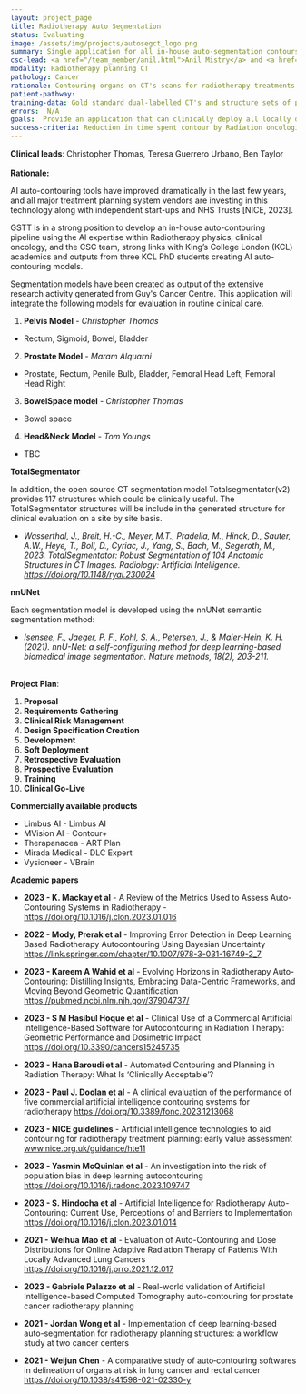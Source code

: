 ```yaml
---
layout: project_page
title: Radiotherapy Auto Segmentation
status: Evaluating
image: /assets/img/projects/autosegct_logo.png
summary: Single application for all in-house auto-segmentation contours
csc-lead: <a href="/team_member/anil.html">Anil Mistry</a> and <a href="/team_member/tom.html">Tom Roberts</a>
modality: Radiotherapy planning CT 
pathology: Cancer
rationale: Contouring organs on CT's scans for radiotherapy treatments is vital for patient safety, however is very time consuming for Oncologists. AI models have been developed locally to automate the CT image segmentation. 
patient-pathway: 
training-data: Gold standard dual-labelled CT's and structure sets of patients treated historically at Guy's Cancer Centre. 
errors:  N/A
goals:  Provide an application that can clinically deploy all locally developed nnUNEt segmentation models successfully into the radiotherapy treatment planning pathway. 
success-criteria: Reduction in time spent contour by Radiation oncologists. Improves consistency in contouring OAR's. Increased accuracy of OAR contours.  
---
```


<b>Clinical leads</b>: Christopher Thomas, Teresa Guerrero Urbano, Ben Taylor
<br>
<br> **Rationale:**

AI auto-contouring tools have improved dramatically in the last few years, and all major treatment planning system vendors are investing in this technology along with independent start-ups and NHS Trusts [NICE, 2023].

GSTT is in a strong position to develop an in-house auto-contouring pipeline using the AI expertise within Radiotherapy physics, clinical oncology, and the CSC team, strong links with King’s College London (KCL) academics and outputs from three KCL PhD students creating AI auto-contouring models.

Segmentation models have been created as output of the extensive research activity generated from Guy's Cancer Centre. This application will integrate the following models for evaluation in routine clinical care.


1. **Pelvis Model** - _Christopher Thomas_ 
* Rectum, Sigmoid, Bowel, Bladder


2. **Prostate Model** - _Maram Alquarni_ 
* Prostate, Rectum, Penile Bulb, Bladder, Femoral Head Left, Femoral Head Right 


3.  **BowelSpace  model** - _Christopher Thomas_  
* Bowel space             


4.  **Head&Neck Model** -  _Tom Youngs_    
* TBC


**TotalSegmentator**

In addition, the open source CT segmentation model Totalsegmentator(v2) provides 117 structures which could be clinically useful. The TotalSegmentator structures will be include in the generated structure for clinical evaluation on a site by site basis. 

* _Wasserthal, J., Breit, H.-C., Meyer, M.T., Pradella, M., Hinck, D., Sauter, A.W., Heye, T., Boll, D., Cyriac, J., Yang, S., Bach, M., Segeroth, M., 2023. TotalSegmentator: Robust Segmentation of 104 Anatomic Structures in CT Images. Radiology: Artificial Intelligence. https://doi.org/10.1148/ryai.230024_

**nnUNet**

Each segmentation model is developed using the nnUNet semantic segmentation method: 

* _Isensee, F., Jaeger, P. F., Kohl, S. A., Petersen, J., & Maier-Hein, K. H. (2021). nnU-Net: a self-configuring 
method for deep learning-based biomedical image segmentation. Nature methods, 18(2), 203-211._
<br><br>

<b>Project Plan</b>: 

1. **Proposal** 
2. **Requirements Gathering** 
3. **Clinical Risk Management**
4. **Design Specification Creation**
5. **Development**
6. **Soft Deployment** 
7. **Retrospective Evaluation** 
8. **Prospective Evaluation**
9. **Training**
10. **Clinical Go-Live**


**Commercially available products**
- Limbus AI  - Limbus AI    
- MVision AI - Contour+  
- Therapanacea - ART Plan    
- Mirada Medical - DLC Expert  
- Vysioneer - VBrain       


**Academic papers**

* **2023 - K. Mackay et al** - A Review of the Metrics Used to Assess Auto-Contouring Systems in Radiotherapy - https://doi.org/10.1016/j.clon.2023.01.016   

* **2022 - Mody, Prerak et al** - Improving Error Detection in Deep Learning Based Radiotherapy Autocontouring Using Bayesian Uncertainty                                                  https://link.springer.com/chapter/10.1007/978-3-031-16749-2_7 

* **2023 - Kareem A Wahid et al**  - Evolving Horizons in Radiotherapy Auto-Contouring: Distilling Insights, Embracing Data-Centric Frameworks, and Moving Beyond Geometric Quantification    https://pubmed.ncbi.nlm.nih.gov/37904737/                

* **2023 - S M Hasibul Hoque et al** - Clinical Use of a Commercial Artificial Intelligence-Based Software for Autocontouring in Radiation Therapy: Geometric Performance and Dosimetric Impact https://doi.org/10.3390/cancers15245735                     

* **2023 - Hana Baroudi  et al** - Automated Contouring and Planning in Radiation Therapy: What Is ‘Clinically Acceptable’?                                                                                                                          

* **2023 - Paul J. Doolan et al**  - A clinical evaluation of the performance of five commercial artificial intelligence contouring systems for radiotherapy                                   https://doi.org/10.3389/fonc.2023.1213068                    

* **2023 - NICE guidelines** - Artificial intelligence technologies to aid contouring for radiotherapy treatment planning: early value assessment                                        www.nice.org.uk/guidance/hte11                              

* **2023 - Yasmin McQuinlan et al** - An investigation into the risk of population bias in deep learning autocontouring                                                                         https://doi.org/10.1016/j.radonc.2023.109747        

* **2023 - S. Hindocha et al** - Artificial Intelligence for Radiotherapy Auto-Contouring: Current Use, Perceptions of and Barriers to Implementation                                      https://doi.org/10.1016/j.clon.2023.01.014             

* **2021 - Weihua Mao et al** - Evaluation of Auto-Contouring and Dose Distributions for Online Adaptive Radiation Therapy of Patients With Locally Advanced Lung Cancers                 https://doi.org/10.1016/j.prro.2021.12.017           

* **2023 - Gabriele Palazzo et al**  - Real-world validation of Artificial Intelligence-based Computed Tomography auto-contouring for prostate cancer radiotherapy planning                                                                                 

* **2021 - Jordan Wong et al** - Implementation of deep learning-based auto-segmentation for radiotherapy planning structures: a workflow study at two cancer centers                                                                                    

* **2021 - Weijun Chen** - A comparative study of auto‐contouring softwares in delineation of organs at risk in lung cancer and rectal cancer                                        https://doi.org/10.1038/s41598-021-02330-y                



